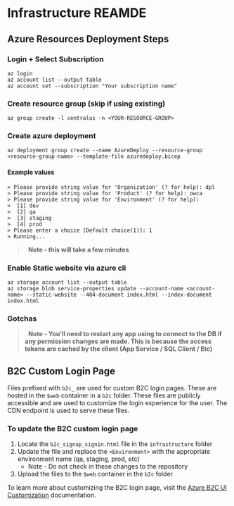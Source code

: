 # Infrastructure REAMDE

## Azure Resources Deployment Steps

### Login + Select Subscription
```
az login
az account list --output table
az account set --subscription "Your subscription name"
```


### Create resource group (skip if using existing)
```
az group create -l centralus -n <YOUR-RESOURCE-GROUP>
```
 

### Create azure deployment
```
az deployment group create --name AzureDeploy --resource-group <resource-group-name> --template-file azuredeploy.bicep
```


#### Example values

```
> Please provide string value for 'Organization' (? for help): dpl
> Please provide string value for 'Product' (? for help): owca
> Please provide string value for 'Environment' (? for help): 
>  [1] dev
>  [2] qa
>  [3] staging
>  [4] prod
> Please enter a choice [Default choice(1)]: 1
> Running... 
```

> &nbsp;
> **Note - this will take a few minutes**
> &nbsp;


### Enable Static website via azure cli
```
az storage account list --output table
az storage blob service-properties update --account-name <account-name> --static-website --404-document index.html --index-document index.html
```


### Gotchas

> &nbsp;
> **Note - You'll need to restart any app using to connect to the DB if any permission changes are made. This is because the access tokens are cached by the client (App Service / SQL Client / Etc)**
> &nbsp;


## B2C Custom Login Page

Files prefixed with `b2c_` are used for custom B2C login pages. These are hosted in the `$web` container in a `b2c` folder. These files are publicly accessible and are used to customize the login experience for the user. The CDN endpoint is used to serve these files.

### To update the B2C custom login page
1. Locate the `b2c_signup_signin.html` file in the `infrastructure` folder
1. Update the file and replace the `<Environment>` with the appropriate environment name (qa, staging, prod, etc)
    - Note - Do not check in these changes to the repository
1. Upload the files to the `$web` container in the `b2c` folder


To learn more about customizing the B2C login page, visit the [Azure B2C UI Customization](https://learn.microsoft.com/en-us/azure/active-directory-b2c/customize-ui-with-html?pivots=b2c-user-flow) documentation.
